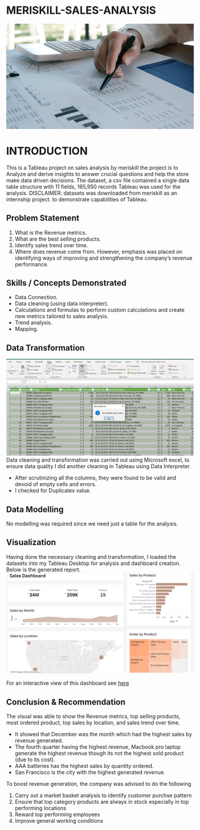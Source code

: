 # MERISKILL-SALES-ANALYSIS
![](intro_image.jpeg)

#  INTRODUCTION
This is a Tableau project on sales analysis by meriskill   the   project is to Analyze and derive insights to answer crucial questions and help the store make data driven decisions. The dataset, a csv file contained a single data table structure with 11 fields, 185,950 records Tableau was used for the analysis.
DISCLAIMER: datasets was downloaded from meriskill  as  an internship project. to demonstrate capabilities of Tableau.

##  Problem Statement
1.	What is the Revenue metrics.
2.	What are the best selling products.
3.	Identify sales trend over time.
4.	Where does revenue come from.
However, emphasis was placed on identifying ways of improving and strengthening the company’s revenue performance.

##  Skills / Concepts Demonstrated
-	Data Connection.
-	Data cleaning (using data interpreter).
-	Calculations and formulas to perform custom calculations and create new metrics tailored to sales analysis.
-	Trend analysis.
-	Mapping.

  ## Data Transformation
  ![](excel.png)
Data cleaning and transformation was carried  out using Microsoft excel, to ensure data quality I did another cleaning in Tableau using Data Interpreter.
-	After scrutinizing all the columns, they were found to be valid and devoid of empty cells and errors.
-	I checked for Duplicates value.

  ## Data Modelling
No modelling was required since we need just a table for the analysis.

##  Visualization
Having done the necessary cleaning and transformation, I loaded the datasets into my Tableau Desktop for analysis and dashboard creation. Below is the generated report.
![](Dashboard_tab.png)

For an interactive view of this dashboard see [here](https://public.tableau.com/views/MeriSkil-Project/Meriskil-Sales-Dashboard?:language=en-US&publish=yes&:display_count=n&:origin=viz_share_link)

## Conclusion & Recommendation
The visual was able to show the Revenue metrics, top selling products, most ordered product, top sales by location, and sales trend over time.
-	It showed that December was the month which had the highest sales by revenue generated.
-	The fourth quarter having the highest revenue, Macbook pro laptop generate the highest revenue though its not the highest sold product (due to its cost).
-	AAA batteries has the highest sales by quantity ordered.
-	San Francisco is the city with the highest generated revenue.
  
To boost revenue generation, the company was advised to do the following
1.	Carry out a market basket analysis to identify customer purchse pattern
2.	Ensure that top category products are always in stock especially in top performing locations
3.	Reward top performing employees
4.	Improve general working conditions




